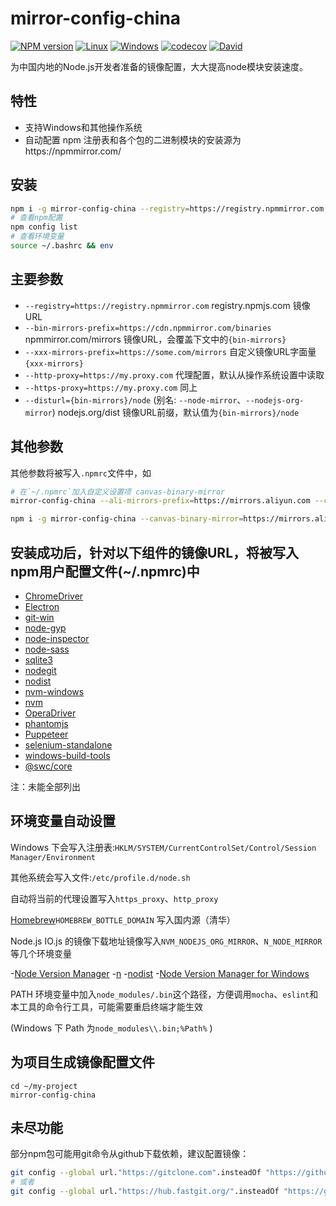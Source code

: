 mirror-config-china
===========

[![NPM version](https://img.shields.io/npm/v/mirror-config-china)](https://www.npmjs.com/package/mirror-config-china)
[![Linux](https://img.shields.io/github/actions/workflow/status/gucong3000/mirror-config-china/node.yml?&label=Linux)](https://github.com/gucong3000/mirror-config-china/actions)
[![Windows](https://img.shields.io/github/actions/workflow/status/gucong3000/mirror-config-china/node_win.yml?&label=Windows)](https://github.com/gucong3000/mirror-config-china/actions)
[![codecov](https://img.shields.io/codecov/c/github/gucong3000/mirror-config-china.svg)](https://codecov.io/gh/gucong3000/mirror-config-china)
[![David](https://img.shields.io/david/gucong3000/mirror-config-china.svg)](https://david-dm.org/gucong3000/mirror-config-china)

为中国内地的Node.js开发者准备的镜像配置，大大提高node模块安装速度。

## 特性

- 支持Windows和其他操作系统
- 自动配置 npm 注册表和各个包的二进制模块的安装源为https://npmmirror.com/

## 安装

```bash
npm i -g mirror-config-china --registry=https://registry.npmmirror.com
# 查看npm配置
npm config list
# 查看环境变量
source ~/.bashrc && env
```

## 主要参数

- `--registry=https://registry.npmmirror.com`
  registry.npmjs.com 镜像URL
- `--bin-mirrors-prefix=https://cdn.npmmirror.com/binaries`
  npmmirror.com/mirrors 镜像URL，会覆盖下文中的`{bin-mirrors}`
- `--xxx-mirrors-prefix=https://some.com/mirrors`
  自定义镜像URL字面量`{xxx-mirrors}`
- `--http-proxy=https://my.proxy.com`
  代理配置，默认从操作系统设置中读取
- `--https-proxy=https://my.proxy.com`
  同上
- `--disturl={bin-mirrors}/node` (别名: `--node-mirror`、`--nodejs-org-mirror`)
 nodejs.org/dist 镜像URL前缀，默认值为`{bin-mirrors}/node`

## 其他参数
其他参数将被写入`.npmrc`文件中，如

```bash
# 在`~/.npmrc`加入自定义设置项 canvas-binary-mirror
mirror-config-china --ali-mirrors-prefix=https://mirrors.aliyun.com --canvas-binary-mirror={ali-mirrors}/canvas-prebuilt

npm i -g mirror-config-china --canvas-binary-mirror=https://mirrors.aliyun.com/canvas-prebuilt
```

## 安装成功后，针对以下组件的镜像URL，将被写入npm用户配置文件(~/.npmrc)中

- [ChromeDriver](https://www.npmjs.com/package/chromedriver)
- [Electron](https://www.npmjs.com/package/electron)
- [git-win](https://www.npmjs.com/package/git-win)
- [node-gyp](https://www.npmjs.com/package/node-gyp)
- [node-inspector](https://www.npmjs.com/package/node-inspector)
- [node-sass](https://www.npmjs.com/package/node-sass)
- [sqlite3](https://www.npmjs.com/package/sqlite3)
- [nodegit](https://www.npmjs.com/package/nodegit)
- [nodist](https://github.com/marcelklehr/nodist)
- [nvm-windows](https://github.com/coreybutler/nvm-windows)
- [nvm](https://github.com/creationix/nvm)
- [OperaDriver](https://www.npmjs.com/package/operadriver)
- [phantomjs](https://www.npmjs.com/package/phantomjs)
- [Puppeteer](https://www.npmjs.com/package/puppeteer)
- [selenium-standalone](https://www.npmjs.com/package/selenium-standalone)
- [windows-build-tools](https://www.npmjs.com/package/windows-build-tools)
- [@swc/core](https://www.npmjs.com/package/@swc/core)

注：未能全部列出

## 环境变量自动设置

Windows 下会写入注册表:`HKLM/SYSTEM/CurrentControlSet/Control/Session Manager/Environment`

其他系统会写入文件:`/etc/profile.d/node.sh`

自动将当前的代理设置写入`https_proxy`、`http_proxy`

[Homebrew](https://brew.sh/index_zh-cn)`HOMEBREW_BOTTLE_DOMAIN` 写入国内源（清华）

Node.js IO.js 的镜像下载地址镜像写入`NVM_NODEJS_ORG_MIRROR`、`N_NODE_MIRROR` 等几个环境变量

-[Node Version Manager](https://github.com/creationix/nvm)
-[n](https://github.com/tj/n)
-[nodist](https://github.com/marcelklehr/nodist)
-[Node Version Manager for Windows](https://github.com/hakobera/nvmw)

PATH 环境变量中加入`node_modules/.bin`这个路径，方便调用`mocha`、`eslint`和本工具的命令行工具，可能需要重启终端才能生效

 (Windows 下 Path 为`node_modules\\.bin;%Path%` )

## 为项目生成镜像配置文件

```
cd ~/my-project
mirror-config-china
```

## 未尽功能
部分npm包可能用git命令从github下载依赖，建议配置镜像：
```bash
git config --global url."https://gitclone.com".insteadOf "https://github.com/"
# 或者
git config --global url."https://hub.fastgit.org/".insteadOf "https://github.com/"
```
